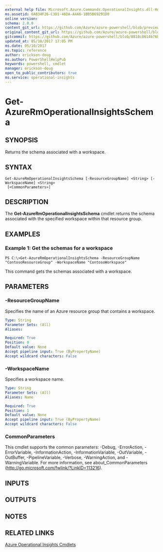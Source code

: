 ```yaml
---
external help file: Microsoft.Azure.Commands.OperationalInsights.dll-Help.xml
ms.assetid: 6A834F26-C3D1-46DA-A4A6-1BB5B69291D0
online version:
schema: 2.0.0
content_git_url: https://github.com/Azure/azure-powershell/blob/preview/src/ResourceManager/OperationalInsights/Commands.OperationalInsights/help/Get-AzureRmOperationalInsightsSchema.md
original_content_git_url: https://github.com/Azure/azure-powershell/blob/preview/src/ResourceManager/OperationalInsights/Commands.OperationalInsights/help/Get-AzureRmOperationalInsightsSchema.md
gitcommit: https://github.com/Azure/azure-powershell/blob/8810c0614b76be8d014616888a4ae7733a452af9
updated_at: 05/10/2017 17:05 PM
ms.date: 05/10/2017
ms.topic: reference
author: erickson-doug
ms.author: PowerShellHelpPub
keywords: powershell, cmdlet
manager: erickson-doug
open_to_public_contributors: true
ms.service: operational-insights
---
```


# Get-AzureRmOperationalInsightsSchema

## SYNOPSIS
Returns the schema associated with a workspace.

## SYNTAX

```
Get-AzureRmOperationalInsightsSchema [-ResourceGroupName] <String> [-WorkspaceName] <String>
 [<CommonParameters>]
```

## DESCRIPTION
The **Get-AzureRmOperationalInsightsSchema** cmdlet returns the schema associated with the specified workspace within that resource group.

## EXAMPLES

### Example 1: Get the schemas for a workspace
```
PS C:\>Get-AzureRmOperationalInsightsSchema -ResourceGroupName "ContosoResourceGroup" -WorkspaceName "ContosoWorkspace"
```

This command gets the schemas associated with a workspace.

## PARAMETERS

### -ResourceGroupName
Specifies the name of an Azure resource group that contains a workspace.

```yaml
Type: String
Parameter Sets: (All)
Aliases: 

Required: True
Position: 0
Default value: None
Accept pipeline input: True (ByPropertyName)
Accept wildcard characters: False
```

### -WorkspaceName
Specifies a workspace name.

```yaml
Type: String
Parameter Sets: (All)
Aliases: Name

Required: True
Position: 1
Default value: None
Accept pipeline input: True (ByPropertyName)
Accept wildcard characters: False
```

### CommonParameters
This cmdlet supports the common parameters: -Debug, -ErrorAction, -ErrorVariable, -InformationAction, -InformationVariable, -OutVariable, -OutBuffer, -PipelineVariable, -Verbose, -WarningAction, and -WarningVariable. For more information, see about_CommonParameters (http://go.microsoft.com/fwlink/?LinkID=113216).

## INPUTS

## OUTPUTS

## NOTES

## RELATED LINKS

[Azure Operational Insights Cmdlets](./AzureRM.OperationalInsights.md)


